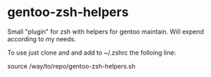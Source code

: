 gentoo-zsh-helpers
==================

Small "plugin" for zsh with helpers for gentoo maintain. Will expend according to my needs. 

To use just clone and and add to ~/.zshrc the folloing line:
    
source /way/to/repo/gentoo-zsh-helpers.sh
    

